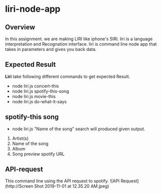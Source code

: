 # liri-node-app
## Overview
In this assignment. we are making LIRI like iphone's SIRI. liri is a language interpretation and Recognation interface. liri is command line node app that takes in parameters and gives you back data.

## Expected Result
**Liri** take following different commands to get expected Result.
* node liri.js concert-this
* node liri.js spotify-this-song
* node liri.js movie-this
* node liri.js do-what-it-says

## spotify-this song 
* node liri.js "Name of the song" search will produced given output.
1. Artist(s)
2. Name of the song
3. Album
4.  Song preview spotify URL
 ## API-request
 This command line using the API request to spotify.
![API Request](http://Screen Shot 2019-11-01 at 12.35.20 AM.jpeg)
